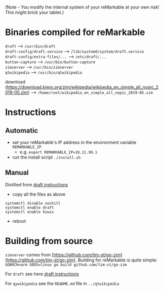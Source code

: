 (Note - You modify the internal system of your reMarkable at your own risk! This might brick your tablet.)


# Binaries compiled for reMarkable

`draft` --> `/usr/bin/draft`<br/>
`draft-config/draft.service` --> `/lib/systemd/system/draft.service`<br/>
`draft-config/extra-files/...` --> `/etc/draft/...`<br/>
`button-capture` --> `/usr/bin/button-capture`<br/>
`zimserver` --> `/usr/bin/zimserver`<br/>
`qtwikipedia` --> `/usr/bin/qtwikipedia`<br/>

download (https://download.kiwix.org/zim/wikipedia/wikipedia_en_simple_all_nopic_2019-05.zim)   --> `/home/root/wikipedia_en_simple_all_nopic_2019-05.zim`

# Instructions

## Automatic
* set your reMarkable's IP address in the environment variable `REMARKABLE_IP`
  * e.g. `export REMARKABLE_IP=10.11.99.1`
* run the install script `./install.sh`

## Manual
Distilled from [draft instructions](https://github.com/dixonary/draft-reMarkable)
* copy all the files as above
```
systemctl disable xochitl
systemctl enable draft
systemctl enable kiwix
```
* reboot

# Building from source
`zimserver` comes from [https://github.com/tim-st/go-zim](https://github.com/tim-st/go-zim).
Building for reMarkable is quite simple:
`GOARCH=arm GOOS=linux go build github.com/tim-st/go-zim`

For `draft` see here [draft instructions](https://github.com/dixonary/draft-reMarkable)

For `qywikipedia` see the `README.md` file in `../qtwikipedia`

